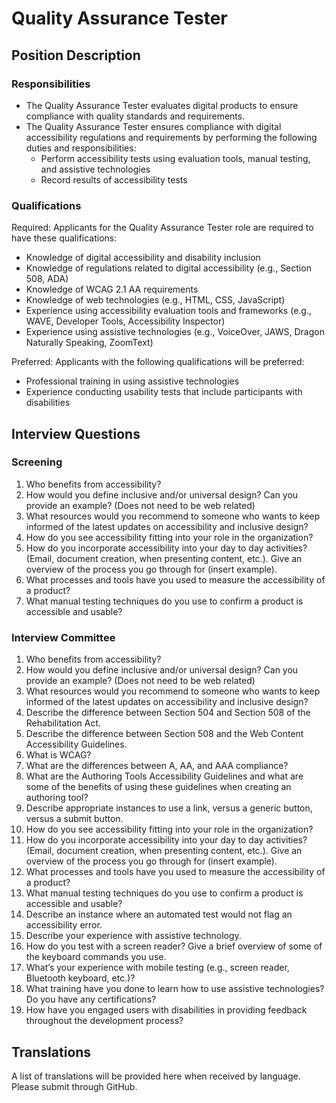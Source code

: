 # Quality Assurance Tester

## Position Description

### Responsibilities
- The Quality Assurance Tester evaluates digital products to ensure compliance with quality standards and requirements.
- The Quality Assurance Tester ensures compliance with digital accessibility regulations and requirements by performing the following duties and responsibilities:
  - Perform accessibility tests using evaluation tools, manual testing, and assistive technologies
  - Record results of accessibility tests

### Qualifications
Required: Applicants for the Quality Assurance Tester role are required to have these qualifications:
- Knowledge of digital accessibility and disability inclusion
- Knowledge of regulations related to digital accessibility (e.g., Section 508, ADA)
- Knowledge of WCAG 2.1 AA requirements
- Knowledge of web technologies (e.g., HTML, CSS, JavaScript)
- Experience using accessibility evaluation tools and frameworks (e.g., WAVE, Developer Tools, Accessibility Inspector)
- Experience using assistive technologies (e.g., VoiceOver, JAWS, Dragon Naturally Speaking, ZoomText)

Preferred: Applicants with the following qualifications will be preferred:
- Professional training in using assistive technologies
- Experience conducting usability tests that include participants with disabilities

## Interview Questions

### Screening
1. Who benefits from accessibility?
2. How would you define inclusive and/or universal design? Can you provide an example? (Does not need to be web related)
3. What resources would you recommend to someone who wants to keep informed of the latest updates on accessibility and inclusive design?
4. How do you see accessibility fitting into your role in the organization?
5. How do you incorporate accessibility into your day to day activities? (Email, document creation, when presenting content, etc.). Give an overview of the process you go through for (insert example).
6. What processes and tools have you used to measure the accessibility of a product?
7. What manual testing techniques do you use to confirm a product is accessible and usable?

### Interview Committee
1. Who benefits from accessibility?
2. How would you define inclusive and/or universal design? Can you provide an example? (Does not need to be web related)
3. What resources would you recommend to someone who wants to keep informed of the latest updates on accessibility and inclusive design?
4. Describe the difference between Section 504 and Section 508 of the Rehabilitation Act.
5. Describe the difference between Section 508 and the Web Content Accessibility Guidelines.
6. What is WCAG?
7. What are the differences between A, AA, and AAA compliance?
8. What are the Authoring Tools Accessibility Guidelines and what are some of the benefits of using these guidelines when creating an authoring tool?
9. Describe appropriate instances to use a link, versus a generic button, versus a submit button.
10. How do you see accessibility fitting into your role in the organization?
11. How do you incorporate accessibility into your day to day activities? (Email, document creation, when presenting content, etc.). Give an overview of the process you go through for (insert example).
12. What processes and tools have you used to measure the accessibility of a product?
13. What manual testing techniques do you use to confirm a product is accessible and usable?
14. Describe an instance where an automated test would not flag an accessibility error.
15. Describe your experience with assistive technology.
16. How do you test with a screen reader? Give a brief overview of some of the keyboard commands you use.
17. What’s your experience with mobile testing (e.g., screen reader, Bluetooth keyboard, etc.)?
18. What training have you done to learn how to use assistive technologies? Do you have any certifications?
19. How have you engaged users with disabilities in providing feedback throughout the development process?

## Translations
A list of translations will be provided here when received by language. Please submit through GitHub.
